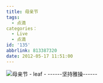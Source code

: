 ```yaml
---
title: 母亲节
tags:
  - 点滴
categories：
  - Live
  - 点滴
id: '135'
abbrlink: 813387320
date: 2012-05-17 11:51:00
---
```


![母亲节 - leaf - ------坚持雅操------](http://img0.ph.126.net/Fbjdh05ezirl-CfMUCI6Bw==/2602799109660461860.gif "母亲节 - leaf - ------坚持雅操------")